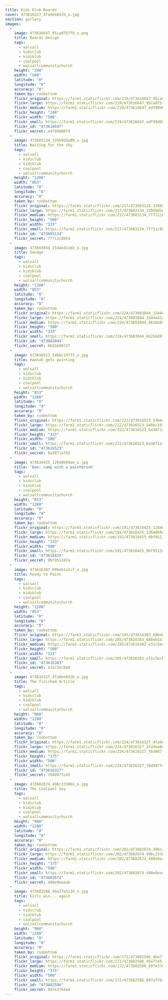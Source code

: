 ```yaml
---
title: Kids Klub Boards
cover: 473616327_4fa9ee8d2b_o.jpg
section: gallery
images:
  - 
    image: 473616647_95ca0757f6_o.png
    title: Boards Design
    tags:
      - walsall
      - kidsclub
      - kidzklub
      - coalpool
      - walsallcommunitychurch
    height: "248"
    width: "500"
    latitude: "0"
    longitude: "0"
    accuracy: "0"
    taken_by: roobottom
    flickr_original: https://farm1.staticflickr.com/219/473616647_95ca0757f6_o.png
    flickr_large: https://farm1.staticflickr.com/219/473616647_95ca0757f6_o.png
    flickr_medium: https://farm1.staticflickr.com/219/473616647_edf99d00fd.jpg
    flickr_height: "248"
    flickr_width: "500"
    flickr_small: https://farm1.staticflickr.com/219/473616647_edf99d00fd_m.jpg
    flickr_id: "473616647"
    flickr_secret: edf99d00fd
  - 
    image: 473603134_33569d3e09_o.jpg
    title: Waiting for the sky
    tags:
      - walsall
      - kidsclub
      - kidzklub
      - coalpool
      - walsallcommunitychurch
    height: "1280"
    width: "853"
    latitude: "0"
    longitude: "0"
    accuracy: "0"
    taken_by: roobottom
    flickr_original: https://farm1.staticflickr.com/217/473603134_33569d3e09_o.jpg
    flickr_large: https://farm1.staticflickr.com/217/473603134_33569d3e09_o.jpg
    flickr_medium: https://farm1.staticflickr.com/217/473603134_7f711c8b54.jpg
    flickr_height: "500"
    flickr_width: "333"
    flickr_small: https://farm1.staticflickr.com/217/473603134_7f711c8b54_m.jpg
    flickr_id: "473603134"
    flickr_secret: 7f711c8b54
  - 
    image: 473603044_1544e41ab3_o.jpg
    title: Smudge
    tags:
      - walsall
      - kidsclub
      - kidzklub
      - coalpool
      - walsallcommunitychurch
    height: "1280"
    width: "853"
    latitude: "0"
    longitude: "0"
    accuracy: "0"
    taken_by: roobottom
    flickr_original: https://farm1.staticflickr.com/224/473603044_1544e41ab3_o.jpg
    flickr_large: https://farm1.staticflickr.com/224/473603044_1544e41ab3_o.jpg
    flickr_medium: https://farm1.staticflickr.com/224/473603044_662bb89727.jpg
    flickr_height: "500"
    flickr_width: "333"
    flickr_small: https://farm1.staticflickr.com/224/473603044_662bb89727_m.jpg
    flickr_id: "473603044"
    flickr_secret: 662bb89727
  - 
    image: 473616523_54bbc19737_o.jpg
    title: Hannah gets painting
    tags:
      - walsall
      - kidsclub
      - kidzklub
      - coalpool
      - walsallcommunitychurch
    height: "853"
    width: "1280"
    latitude: "0"
    longitude: "0"
    accuracy: "0"
    taken_by: roobottom
    flickr_original: https://farm1.staticflickr.com/222/473616523_54bbc19737_o.jpg
    flickr_large: https://farm1.staticflickr.com/222/473616523_54bbc19737_o.jpg
    flickr_medium: https://farm1.staticflickr.com/222/473616523_6a3871a792.jpg
    flickr_height: "333"
    flickr_width: "500"
    flickr_small: https://farm1.staticflickr.com/222/473616523_6a3871a792_m.jpg
    flickr_id: "473616523"
    flickr_secret: 6a3871a792
  - 
    image: 473616425_12640b9dee_o.jpg
    title: 'Dee: camp with a paintbrush'
    tags:
      - walsall
      - kidsclub
      - kidzklub
      - coalpool
      - walsallcommunitychurch
    height: "853"
    width: "1280"
    latitude: "0"
    longitude: "0"
    accuracy: "0"
    taken_by: roobottom
    flickr_original: https://farm1.staticflickr.com/191/473616425_12640b9dee_o.jpg
    flickr_large: https://farm1.staticflickr.com/191/473616425_12640b9dee_o.jpg
    flickr_medium: https://farm1.staticflickr.com/191/473616425_9bf951347a.jpg
    flickr_height: "333"
    flickr_width: "500"
    flickr_small: https://farm1.staticflickr.com/191/473616425_9bf951347a_m.jpg
    flickr_id: "473616425"
    flickr_secret: 9bf951347a
  - 
    image: 473616383_686eb1a1cf_o.jpg
    title: Ready to Paint
    tags:
      - walsall
      - kidsclub
      - kidzklub
      - coalpool
      - walsallcommunitychurch
    height: "1280"
    width: "853"
    latitude: "0"
    longitude: "0"
    accuracy: "0"
    taken_by: roobottom
    flickr_original: https://farm1.staticflickr.com/205/473616383_686eb1a1cf_o.jpg
    flickr_large: https://farm1.staticflickr.com/205/473616383_686eb1a1cf_o.jpg
    flickr_medium: https://farm1.staticflickr.com/205/473616383_e31c5ecbb0.jpg
    flickr_height: "500"
    flickr_width: "333"
    flickr_small: https://farm1.staticflickr.com/205/473616383_e31c5ecbb0_m.jpg
    flickr_id: "473616383"
    flickr_secret: e31c5ecbb0
  - 
    image: 473616327_4fa9ee8d2b_o.jpg
    title: The finished Article
    tags:
      - walsall
      - kidsclub
      - kidzklub
      - coalpool
      - walsallcommunitychurch
    height: "960"
    width: "1280"
    latitude: "0"
    longitude: "0"
    accuracy: "0"
    taken_by: roobottom
    flickr_original: https://farm1.staticflickr.com/224/473616327_4fa9ee8d2b_o.jpg
    flickr_large: https://farm1.staticflickr.com/224/473616327_4fa9ee8d2b_o.jpg
    flickr_medium: https://farm1.staticflickr.com/224/473616327_76d087fcd2.jpg
    flickr_height: "375"
    flickr_width: "500"
    flickr_small: https://farm1.staticflickr.com/224/473616327_76d087fcd2_m.jpg
    flickr_id: "473616327"
    flickr_secret: 76d087fcd2
  - 
    image: 473602674_496c233061_o.jpg
    title: The Coalpool Sky
    tags:
      - walsall
      - kidsclub
      - kidzklub
      - coalpool
      - walsallcommunitychurch
    height: "960"
    width: "1280"
    latitude: "0"
    longitude: "0"
    accuracy: "0"
    taken_by: roobottom
    flickr_original: https://farm1.staticflickr.com/202/473602674_496c233061_o.jpg
    flickr_large: https://farm1.staticflickr.com/202/473602674_496c233061_o.jpg
    flickr_medium: https://farm1.staticflickr.com/202/473602674_480e9eaaab.jpg
    flickr_height: "375"
    flickr_width: "500"
    flickr_small: https://farm1.staticflickr.com/202/473602674_480e9eaaab_m.jpg
    flickr_id: "473602674"
    flickr_secret: 480e9eaaab
  - 
    image: 473602586_4ba77e5118_o.jpg
    title: Girls win... again
    tags:
      - walsall
      - kidsclub
      - kidzklub
      - coalpool
      - walsallcommunitychurch
    height: "960"
    width: "1280"
    latitude: "0"
    longitude: "0"
    accuracy: "0"
    taken_by: roobottom
    flickr_original: https://farm1.staticflickr.com/172/473602586_4ba77e5118_o.jpg
    flickr_large: https://farm1.staticflickr.com/172/473602586_4ba77e5118_o.jpg
    flickr_medium: https://farm1.staticflickr.com/172/473602586_897e3764a4.jpg
    flickr_height: "375"
    flickr_width: "500"
    flickr_small: https://farm1.staticflickr.com/172/473602586_897e3764a4_m.jpg
    flickr_id: "473602586"
    flickr_secret: 897e3764a4
---
```

